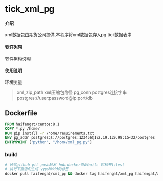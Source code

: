 # tick_xml_pg

#### 介绍
xml数据包由期货公司提供,本程序将xml数据包存入pg tick数据表中

#### 软件架构
软件架构说明


#### 使用说明
环境变量
> xml_zip_path
  xml压缩包路径
> pg_conn
  postgres连接字串 postgres://user:password@ip:port/db

## Dockerfile
```dockerfile
FROM haifengat/centos:8.1
COPY *.py /home/
RUN pip install -r /home/requirements.txt
ENV pg_addr postgresql://postgres:123456@172.19.129.98:15432/postgres
ENTRYPOINT ["python", "/home/xml_pg.py"]
```

### build
```bash
# 通过github git push触发 hub.docker自动build 到标签latest
# 执行下面语句生成 yyyyMMdd的标签
docker pull haifengat/xml_pg && docker tag haifengat/xml_pg haifengat/xml_pg:`date +%Y%m%d` && docker push haifengat/xml_pg:`date +%Y%m%d`
```
